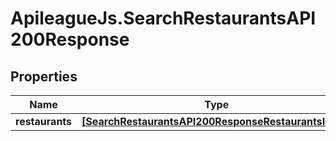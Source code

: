 # ApileagueJs.SearchRestaurantsAPI200Response

## Properties

Name | Type | Description | Notes
------------ | ------------- | ------------- | -------------
**restaurants** | [**[SearchRestaurantsAPI200ResponseRestaurantsInner]**](SearchRestaurantsAPI200ResponseRestaurantsInner.md) |  | [optional] 


